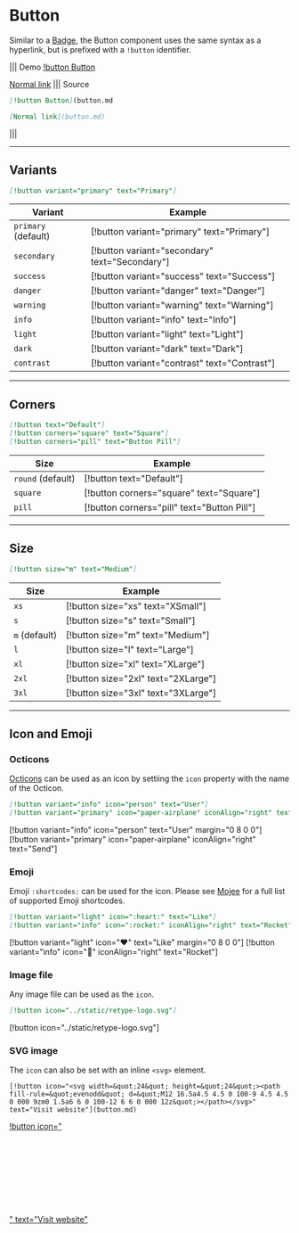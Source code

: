 # Button

Similar to a [Badge](badge.md), the Button component uses the same syntax as a hyperlink, but is prefixed with a `!button` identifier.

||| Demo
[!button Button](button.md)

[Normal link](button.md)
||| Source
```md
[!button Button](button.md

[Normal link](button.md)
```
|||

---

## Variants

```md
[!button variant="primary" text="Primary"]
```

| Variant | Example |
| --- | --- |
| `primary` (default) | [!button variant="primary" text="Primary"] |
| `secondary` | [!button variant="secondary" text="Secondary"] |
| `success` | [!button variant="success" text="Success"] |
| `danger` | [!button variant="danger" text="Danger"] |
| `warning` | [!button variant="warning" text="Warning"] |
| `info` | [!button variant="info" text="Info"] |
| `light` | [!button variant="light" text="Light"] |
| `dark` | [!button variant="dark" text="Dark"] |
| `contrast` | [!button variant="contrast" text="Contrast"] |

---

## Corners

```md
[!button text="Default"]
[!button corners="square" text="Square"]
[!button corners="pill" text="Button Pill"]
```

| Size | Example |
| --- | --- |
| `round` (default) | [!button text="Default"] |
| `square` | [!button corners="square" text="Square"] |
| `pill` | [!button corners="pill" text="Button Pill"] |

---

## Size

```md
[!button size="m" text="Medium"]
```

| Size | Example |
| --- | --- |
| `xs` | [!button size="xs" text="XSmall"] |
| `s` | [!button size="s" text="Small"] |
| `m` (default) | [!button size="m" text="Medium"] |
| `l` | [!button size="l" text="Large"] |
| `xl` | [!button size="xl" text="XLarge"] |
| `2xl` | [!button size="2xl" text="2XLarge"] |
| `3xl` | [!button size="3xl" text="3XLarge"] |

---

## Icon and Emoji

### Octicons

[Octicons](https://octicons-primer.vercel.app/octicons/) can be used as an icon by settiing the `icon` property with the name of the Octicon.

```md
[!button variant="info" icon="person" text="User"]
[!button variant="primary" icon="paper-airplane" iconAlign="right" text="Send"]
```

[!button variant="info" icon="person" text="User" margin="0 8 0 0"]
[!button variant="primary" icon="paper-airplane" iconAlign="right" text="Send"]

### Emoji

Emoji `:shortcodes:` can be used for the icon. Please see [Mojee](https://mojee.io/emojis) for a full list of supported Emoji shortcodes.

```md
[!button variant="light" icon=":heart:" text="Like"]
[!button variant="info" icon=":rocket:" iconAlign="right" text="Rocket"]
```

[!button variant="light" icon=":heart:" text="Like" margin="0 8 0 0"]
[!button variant="info" icon=":rocket:" iconAlign="right" text="Rocket"]

### Image file

Any image file can be used as the `icon`.

```md
[!button icon="../static/retype-logo.svg"]
```

[!button icon="../static/retype-logo.svg"]

### SVG image

The `icon` can also be set with an inline `<svg>` element.

```
[!button icon="<svg width=&quot;24&quot; height=&quot;24&quot;><path fill-rule=&quot;evenodd&quot; d=&quot;M12 16.5a4.5 4.5 0 100-9 4.5 4.5 0 000 9zm0 1.5a6 6 0 100-12 6 6 0 000 12z&quot;></path></svg>" text="Visit website"](button.md)
```

[!button icon="<svg width=&quot;24&quot; height=&quot;24&quot;><path fill-rule=&quot;evenodd&quot; d=&quot;M12 16.5a4.5 4.5 0 100-9 4.5 4.5 0 000 9zm0 1.5a6 6 0 100-12 6 6 0 000 12z&quot;></path></svg>" text="Visit website"](button.md)